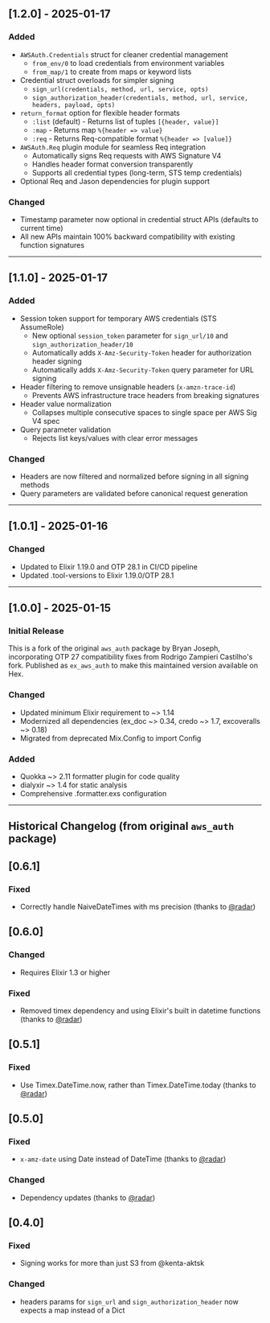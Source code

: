 ## [1.2.0] - 2025-01-17

### Added

- `AWSAuth.Credentials` struct for cleaner credential management
  - `from_env/0` to load credentials from environment variables
  - `from_map/1` to create from maps or keyword lists
- Credential struct overloads for simpler signing
  - `sign_url(credentials, method, url, service, opts)`
  - `sign_authorization_header(credentials, method, url, service, headers, payload, opts)`
- `return_format` option for flexible header formats
  - `:list` (default) - Returns list of tuples `[{header, value}]`
  - `:map` - Returns map `%{header => value}`
  - `:req` - Returns Req-compatible format `%{header => [value]}`
- `AWSAuth.Req` plugin module for seamless Req integration
  - Automatically signs Req requests with AWS Signature V4
  - Handles header format conversion transparently
  - Supports all credential types (long-term, STS temp credentials)
- Optional Req and Jason dependencies for plugin support

### Changed

- Timestamp parameter now optional in credential struct APIs (defaults to current time)
- All new APIs maintain 100% backward compatibility with existing function signatures

---

## [1.1.0] - 2025-01-17

### Added

- Session token support for temporary AWS credentials (STS AssumeRole)
  - New optional `session_token` parameter for `sign_url/10` and `sign_authorization_header/10`
  - Automatically adds `X-Amz-Security-Token` header for authorization header signing
  - Automatically adds `X-Amz-Security-Token` query parameter for URL signing
- Header filtering to remove unsignable headers (`x-amzn-trace-id`)
  - Prevents AWS infrastructure trace headers from breaking signatures
- Header value normalization
  - Collapses multiple consecutive spaces to single space per AWS Sig V4 spec
- Query parameter validation
  - Rejects list keys/values with clear error messages

### Changed

- Headers are now filtered and normalized before signing in all signing methods
- Query parameters are validated before canonical request generation

---

## [1.0.1] - 2025-01-16

### Changed

- Updated to Elixir 1.19.0 and OTP 28.1 in CI/CD pipeline
- Updated .tool-versions to Elixir 1.19.0/OTP 28.1

---

## [1.0.0] - 2025-01-15

### Initial Release

This is a fork of the original `aws_auth` package by Bryan Joseph, incorporating OTP 27 compatibility fixes from Rodrigo Zampieri Castilho's fork. Published as `ex_aws_auth` to make this maintained version available on Hex.

### Changed

- Updated minimum Elixir requirement to ~> 1.14
- Modernized all dependencies (ex_doc ~> 0.34, credo ~> 1.7, excoveralls ~> 0.18)
- Migrated from deprecated Mix.Config to import Config

### Added

- Quokka ~> 2.11 formatter plugin for code quality
- dialyxir ~> 1.4 for static analysis
- Comprehensive .formatter.exs configuration

---

## Historical Changelog (from original `aws_auth` package)

## [0.6.1]

### Fixed

- Correctly handle NaiveDateTimes with ms precision (thanks to [@radar](https://github.com/radar))

## [0.6.0]

### Changed

- Requires Elixir 1.3 or higher

### Fixed

- Removed timex dependency and using Elixir's built in datetime functions (thanks to [@radar](https://github.com/radar))

## [0.5.1]

### Fixed

- Use Timex.DateTime.now, rather than Timex.DateTime.today (thanks to [@radar](https://github.com/radar))

## [0.5.0]

### Fixed

- `x-amz-date` using Date instead of DateTime (thanks to [@radar](https://github.com/radar))

### Changed

- Dependency updates (thanks to [@radar](https://github.com/radar))

## [0.4.0]

### Fixed

- Signing works for more than just S3 from @kenta-aktsk

### Changed

- headers params for `sign_url` and `sign_authorization_header` now expects a map instead of a Dict
